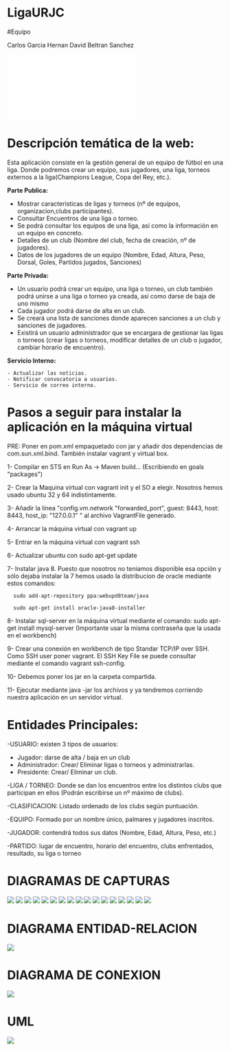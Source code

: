 



# LigaURJC

#Equipo

Carlos Garcia Hernan
David Beltran Sanchez

<iframe width=”640″ height=”360″ src=”https://youtu.be/qUx7hZ05KDs” frameborder=”0″ allowfullscreen></iframe>

# Descripción temática de la web:
Esta aplicación consiste en la gestión general de un equipo de fútbol en una liga. Donde podremos crear un equipo, sus jugadores, una liga, torneos externos a la liga(Champions League, Copa del Rey, etc.).

 **Parte Publica:** 
  -	Mostrar características de ligas y torneos (nº de equipos, organizacion,clubs participantes).
  -	Consultar Encuentros de una liga o torneo.
  -	Se podrá consultar los equipos de una liga, así como la información en un equipo en concreto.
  -	Detalles de un club (Nombre del club, fecha de creación, nº de jugadores).
  -	Datos de los jugadores de un equipo (Nombre, Edad, Altura, Peso, Dorsal, Goles, Partidos jugados, Sanciones)

**Parte Privada:**
  -	Un usuario podrá crear un equipo, una liga o torneo, un club también podrá unirse a una liga o torneo ya creada, así como darse de baja de uno mismo 
  -	Cada jugador podrá darse de alta en un club.
  -	Se creará una lista de sanciones donde aparecen sanciones a un club y sanciones de jugadores.
  -	Existirá un usuario administrador que se encargara de gestionar las ligas o torneos (crear ligas o torneos, modificar detalles de un club o jugador, cambiar horario de encuentro).
  
  **Servicio Interno:**
 
    
    - Actualizar las noticias.
    - Notificar convocatoria a usuarios.
    - Servicio de correo interno.


# Pasos a seguir para instalar la aplicación en la máquina virtual

PRE: Poner en pom.xml empaquetado con jar y añadir dos dependencias de com.sun.xml.bind. También instalar vagrant y virtual box.

1- Compilar en STS en  Run As -> Maven build... (Escribiendo en goals "packages")

2- Crear la Maquina virtual con vagrant init y el SO a elegir. Nosotros hemos usado ubuntu 32 y 64 indistintamente.

3- Añadir la línea "config.vm.network "forwarded_port", guest: 8443, host: 8443, host_ip: "127.0.0.1" " al archivo VagrantFile generado.

4- Arrancar la máquina virtual con vagrant up

5- Entrar en la máquina virtual con vagrant ssh

6- Actualizar ubuntu con sudo apt-get update

7- Instalar java 8. Puesto que nosotros no teniamos disponible esa opción y sólo dejaba instalar la 7 hemos usado la distribucion de oracle mediante estos comandos: 

      sudo add-apt-repository ppa:webupd8team/java    
      
      sudo apt-get install oracle-java8-installer
      
8- Instalar sql-server en la máquina virtual mediante el comando: sudo apt-get install mysql-server (Importante usar la misma contraseña que la usada en el workbench)

9- Crear una conexión en workbench de tipo Standar TCP/IP over SSH. Como SSH user poner vagrant. El SSH Key File se puede consultar mediante el comando vagrant ssh-config. 

10- Debemos poner los jar en la carpeta compartida.

11- Ejecutar mediante java -jar los archivos y ya tendremos corriendo nuestra aplicación en un servidor virtual.


# Entidades Principales:

  -USUARIO: existen 3 tipos de usuarios:
   -	Jugador: darse de alta / baja en un club
   -	Administrador: Crear/ Eliminar ligas o torneos y administrarlas. 
   -	Presidente: Crear/ Eliminar un club.
   
  -LIGA / TORNEO: Donde se dan los encuentros entre los distintos clubs que participan en ellos (Podrán escribirse un nº máximo de clubs).
  
  -CLASIFICACION: Listado ordenado de los clubs según puntuación.
  
  -EQUIPO: Formado por un nombre único, palmares y jugadores inscritos.
  
  -JUGADOR: contendrá todos sus datos (Nombre, Edad, Altura, Peso, etc.)
  
  -PARTIDO: lugar de encuentro, horario del encuentro, clubs enfrentados, resultado, su liga o torneo
  
  
  
# DIAGRAMAS DE CAPTURAS

<img src="PracticaFase1.2/imagenes/1-INICIO.jpg?raw=true"></img>
<img src="PracticaFase1.2/imagenes/2-LIGAS.jpg?raw=true"></img>
<img src="PracticaFase1.2/imagenes/3-LISTAR LIGAS.jpg?raw=true"></img>
<img src="PracticaFase1.2/imagenes/4-LISTAR TORNEOS.jpg?raw=true"></img>
<img src="PracticaFase1.2/imagenes/5-CREAR LIGAS Y TORNEOS.jpg?raw=true"></img>
<img src="PracticaFase1.2/imagenes/6-CLUBS.jpg?raw=true"></img>
<img src="PracticaFase1.2/imagenes/7-LISTAR CLUBS.jpg?raw=true"></img>
<img src="PracticaFase1.2/imagenes/8-CONTACTAR CON CLUB.jpg?raw=true"></img>
<img src="PracticaFase1.2/imagenes/9-CREAR CLUBS.jpg?raw=true"></img>
<img src="PracticaFase1.2/imagenes/10-JUGADORES.jpg?raw=true"></img>
<img src="PracticaFase1.2/imagenes/11-LISTAR JUGADOR.jpg?raw=true"></img>
<img src="PracticaFase1.2/imagenes/12-CONTACTAR JUGADOR.jpg?raw=true"></img>
<img src="PracticaFase1.2/imagenes/13-CREAR JUGADOR.jpg?raw=true"></img>
<img src="PracticaFase1.2/imagenes/14-NOTICIAS.jpg?raw=true"></img>
<img src="PracticaFase1.2/imagenes/15-CREAR NOTICIA REGISTRADO ADMIN.jpg?raw=true"></img>
<img src="PracticaFase1.2/imagenes/15-CREAR NOTICIA SIN REGSISTRAR.jpg?raw=true"></img>
<img src="PracticaFase1.2/imagenes/15-VER NOTICIA.jpg?raw=true"></img>

# DIAGRAMA ENTIDAD-RELACION

<img src="PracticaFase1.2/imagenesREADME/Diagrama Entidad -Relacion.jpg?raw=true"></img>

# DIAGRAMA DE CONEXION

<img src="PracticaFase1.2/imagenesREADME/diagramaCOnexiones.png?raw=true"></img>

# UML

<img src="/diagramaclases.jpg?raw=true"></img>
